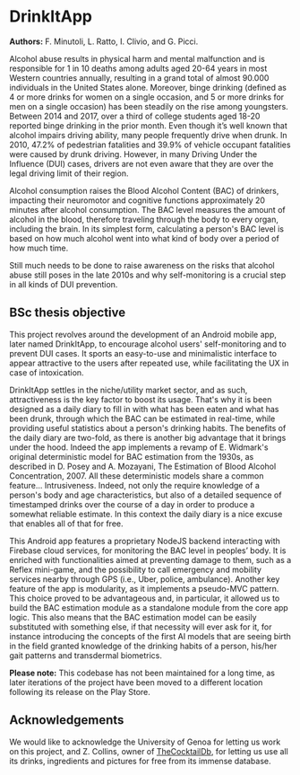# DrinkItApp

**Authors:** F. Minutoli, L. Ratto, I. Clivio, and G. Picci.

Alcohol abuse results in physical harm and mental malfunction and is responsible for 1 in 10 deaths among adults aged 20-64 years in most Western countries annually, resulting in a grand total of almost 90.000 individuals in the United States alone. Moreover, binge drinking (defined as 4 or more drinks for women on a single occasion, and 5 or more drinks for men on a single occasion) has been steadily on the rise among youngsters. Between 2014 and 2017, over a third of college students aged 18-20 reported binge drinking in the prior month. Even though it’s well known that alcohol impairs driving ability, many people frequently drive when drunk. In 2010, 47.2% of pedestrian fatalities and 39.9% of vehicle occupant fatalities were caused by drunk driving. However, in many Driving Under the Influence (DUI) cases, drivers are not even aware that they are over the legal driving limit of their region.

Alcohol consumption raises the Blood Alcohol Content (BAC) of drinkers, impacting their neuromotor and cognitive functions approximately 20 minutes after alcohol consumption.
The BAC level measures the amount of alcohol in the blood, therefore traveling through the body to every organ, including the brain. In its simplest form, calculating a person's BAC level is based on how much alcohol went into what kind of body over a period of how much time.

Still much needs to be done to raise awareness on the risks that alcohol abuse still poses in the late 2010s and why self-monitoring is a crucial step in all kinds of DUI prevention.

## BSc thesis objective

This project revolves around the development of an Android mobile app, later named DrinkItApp, to encourage alcohol users' self-monitoring and to prevent DUI cases. It sports an easy-to-use and minimalistic interface to appear attractive to the users after repeated use, while facilitating the UX in case of intoxication. 

DrinkItApp settles in the niche/utility market sector, and as such, attractiveness is the key factor to boost its usage. That's why it is been designed as a daily diary to fill in with what has been eaten and what has been drunk, through which the BAC can be estimated in real-time, while providing useful statistics about a person's drinking habits. The benefits of the daily diary are two-fold, as there is another big advantage that it brings under the hood. Indeed the app implements a revamp of E. Widmark's original deterministic model for BAC estimation from the 1930s, as described in D. Posey and A. Mozayani, The Estimation of Blood Alcohol Concentration, 2007. All these deterministic models share a common feature... Intrusiveness. Indeed, not only the require knowledge of a person's body and age characteristics, but also of a detailed sequence of timestamped drinks over the course of a day in order to produce a somewhat reliable estimate. In this context the daily diary is a nice excuse that enables all of that for free.

This Android app features a proprietary NodeJS backend interacting with Firebase cloud services, for monitoring the BAC level in peoples’ body. It is enriched with functionalities aimed at preventing damage to them, such as a Reflex mini-game, and the possibility to call emergency and mobility services nearby through GPS (i.e., Uber, police, ambulance). Another key feature of the app is modularity, as it implements a pseudo-MVC pattern. This choice proved to be advantageous and, in particular, it allowed us to build the BAC estimation module as a standalone module from the core app logic. This also means that the BAC estimation model can be easily substituted with something else, if that necessity will ever ask for it, for instance introducing the concepts of the first AI models that are seeing birth in the field granted knowledge of the drinking habits of a person, his/her gait patterns and transdermal biometrics.

**Please note:** This codebase has not been maintained for a long time, as later iterations of the project have been moved to a different location following its release on the Play Store.

## Acknowledgements

We would like to acknowledge the University of Genoa for letting us work on this project, and Z. Collins, owner of [TheCocktailDb](https://www.thecocktaildb.com/), for letting us use all its drinks, ingredients and pictures for free from its immense database.
